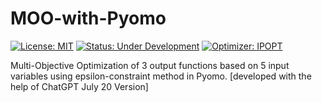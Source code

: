# MOO-with-Pyomo
[![License: MIT](https://img.shields.io/badge/License-MIT-blueviolet.svg)](https://opensource.org/licenses/MIT)
[![Status: Under Development](https://img.shields.io/badge/Status-Under%20Development-yellowgreen.svg)](https://github.com/armiro/MOO-with-Pyomo/tree/main/src)
[![Optimizer: IPOPT](https://img.shields.io/badge/Optimizer-IPOPT-orange.svg)](https://github.com/armiro/MOO-with-Pyomo/tree/main/optimizer)

Multi-Objective Optimization of 3 output functions based on 5 input variables using epsilon-constraint method in Pyomo. [developed with the help of ChatGPT July 20 Version]

